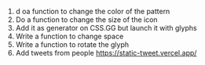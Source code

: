 1. d oa function to change the color of the pattern
2. Do a function to change the size of the icon
3. Add it as generator on CSS.GG but launch it with glyphs
4. Write a function to change space
5. Write a function to rotate the glyph
6. Add tweets from people https://static-tweet.vercel.app/
